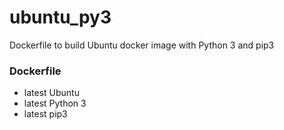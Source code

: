 # ubuntu_py3

Dockerfile to build Ubuntu docker image with Python 3 and pip3

### Dockerfile
* latest Ubuntu
* latest Python 3
* latest pip3

